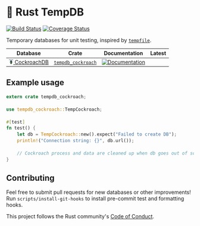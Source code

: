 # 💾 Rust TempDB

[![Build Status](https://travis-ci.org/calder/rust-tempdb.svg?branch=master)](https://travis-ci.org/calder/rust-tempdb) [![Coverage Status](https://coveralls.io/repos/github/calder/rust-tempdb/badge.svg?branch=master)](https://coveralls.io/github/calder/rust-tempdb?branch=master)

Temporary databases for unit testing, inspired by [`tempfile`](https://docs.rs/tempfile).

| Database | Crate | Documentation | Latest |
| --- | --- | --- | --- |
| <a href="https://cockroachlabs.com"><img src="https://raw.githubusercontent.com/calder/rust-tempdb/master/tempdb_cockroach/doc/logo.png" width="12" height="12"> CockroachDB</a> | [`tempdb_cockroach`](tempdb_cockroach) | [![Documentation](https://docs.rs/tempdb_cockroach/badge.svg)](https://docs.rs/tempdb_cockroach) | | [![Latest Version](https://img.shields.io/crates/v/tempdb_cockroach.svg)](https://crates.io/crates/tempdb_cockroach)

## Example usage

```rust
extern crate tempdb_cockroach;

use tempdb_cockroach::TempCockroach;

#[test]
fn test() {
    let db = TempCockroach::new().expect("Failed to create DB");
    println!("Connection string: {}", db.url());

    // Cockroach process and data are cleaned up when db goes out of scope.
}
```

## Contributing

Feel free to submit pull requests for new databases or other improvements! Run `scripts/install-git-hooks` to install pre-commit test and formatting hooks.

This project follows the Rust community's [Code of Conduct](https://www.rust-lang.org/policies/code-of-conduct).
